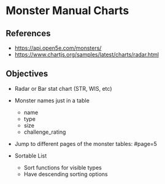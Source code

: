 # Monster Manual Charts

## References

- https://api.open5e.com/monsters/
- https://www.chartjs.org/samples/latest/charts/radar.html

## Objectives

- Radar or Bar stat chart (STR, WIS, etc)
- Monster names just in a table
    - name
    - type
    - size
    - challenge_rating
- Jump to different pages of the monster tables: #page=5

- Sortable List
    - Sort functions for visible types
    - Have descending sorting options
